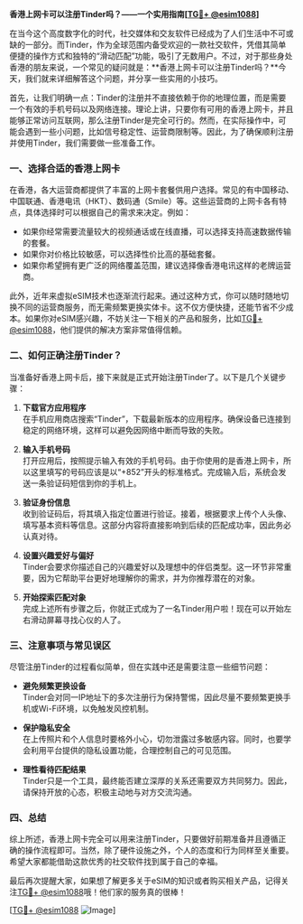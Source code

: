 **香港上网卡可以注册Tinder吗？——一个实用指南[[TG💪+ @esim1088](https://t.me/s/esim1088)]**

在当今这个高度数字化的时代，社交媒体和交友软件已经成为了人们生活中不可或缺的一部分。而Tinder，作为全球范围内备受欢迎的一款社交软件，凭借其简单便捷的操作方式和独特的“滑动匹配”功能，吸引了无数用户。不过，对于那些身处香港的朋友来说，一个常见的疑问就是：**香港上网卡可以注册Tinder吗？**今天，我们就来详细解答这个问题，并分享一些实用的小技巧。

首先，让我们明确一点：Tinder的注册并不直接依赖于你的地理位置，而是需要一个有效的手机号码以及网络连接。理论上讲，只要你有可用的香港上网卡，并且能够正常访问互联网，那么注册Tinder是完全可行的。然而，在实际操作中，可能会遇到一些小问题，比如信号稳定性、运营商限制等。因此，为了确保顺利注册并使用Tinder，我们需要做一些准备工作。

### 一、选择合适的香港上网卡

在香港，各大运营商都提供了丰富的上网卡套餐供用户选择。常见的有中国移动、中国联通、香港电讯（HKT）、数码通（Smile）等。这些运营商的上网卡各有特点，具体选择时可以根据自己的需求来决定。例如：

- 如果你经常需要流量较大的视频通话或在线直播，可以选择支持高速数据传输的套餐。
- 如果你对价格比较敏感，可以选择性价比高的基础套餐。
- 如果你希望拥有更广泛的网络覆盖范围，建议选择像香港电讯这样的老牌运营商。

此外，近年来虚拟eSIM技术也逐渐流行起来。通过这种方式，你可以随时随地切换不同的运营商服务，而无需频繁更换实体卡。这不仅方便快捷，还能节省不少成本。如果你对eSIM感兴趣，不妨关注一下相关的产品和服务，比如[TG💪+ @esim1088](https://t.me/s/esim1088)，他们提供的解决方案非常值得信赖。

### 二、如何正确注册Tinder？

当准备好香港上网卡后，接下来就是正式开始注册Tinder了。以下是几个关键步骤：

1. **下载官方应用程序**  
   在手机应用商店搜索“Tinder”，下载最新版本的应用程序。确保设备已连接到稳定的网络环境，这样可以避免因网络中断而导致的失败。

2. **输入手机号码**  
   打开应用后，按照提示输入有效的手机号码。由于你使用的是香港上网卡，所以这里填写的号码应该是以“+852”开头的标准格式。完成输入后，系统会发送一条验证码短信到你的手机上。

3. **验证身份信息**  
   收到验证码后，将其填入指定位置进行验证。接着，根据要求上传个人头像、填写基本资料等信息。这部分内容将直接影响到后续的匹配成功率，因此务必认真对待。

4. **设置兴趣爱好与偏好**  
   Tinder会要求你描述自己的兴趣爱好以及理想中的伴侣类型。这一环节非常重要，因为它帮助平台更好地理解你的需求，并为你推荐潜在的对象。

5. **开始探索匹配对象**  
   完成上述所有步骤之后，你就正式成为了一名Tinder用户啦！现在可以开始左右滑动屏幕寻找心仪的人了。

### 三、注意事项与常见误区

尽管注册Tinder的过程看似简单，但在实践中还是需要注意一些细节问题：

- **避免频繁更换设备**  
  Tinder会对同一IP地址下的多次注册行为保持警惕，因此尽量不要频繁更换手机或Wi-Fi环境，以免触发风控机制。

- **保护隐私安全**  
  在上传照片和个人信息时要格外小心，切勿泄露过多敏感内容。同时，也要学会利用平台提供的隐私设置功能，合理控制自己的可见范围。

- **理性看待匹配结果**  
  Tinder只是一个工具，最终能否建立深厚的关系还需要双方共同努力。因此，请保持开放的心态，积极主动地与对方交流沟通。

### 四、总结

综上所述，香港上网卡完全可以用来注册Tinder，只要做好前期准备并且遵循正确的操作流程即可。当然，除了硬件设施之外，个人的态度和行为同样至关重要。希望大家都能借助这款优秀的社交软件找到属于自己的幸福。

最后再次提醒大家，如果想了解更多关于eSIM的知识或者购买相关产品，记得关注[TG💪+ @esim1088](https://t.me/s/esim1088)哦！他们家的服务真的很棒！

[[TG💪+ @esim1088](https://t.me/s/esim1088) ![Image](https://i.postimg.cc/4NQfJmqS/Snipaste-2025-05-13-00-14-12.png)]